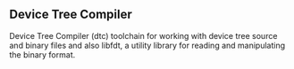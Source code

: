 ﻿## Device Tree Compiler

Device Tree Compiler (dtc) toolchain for working with device tree source and binary files and also libfdt, a utility library for reading and manipulating the binary format.
